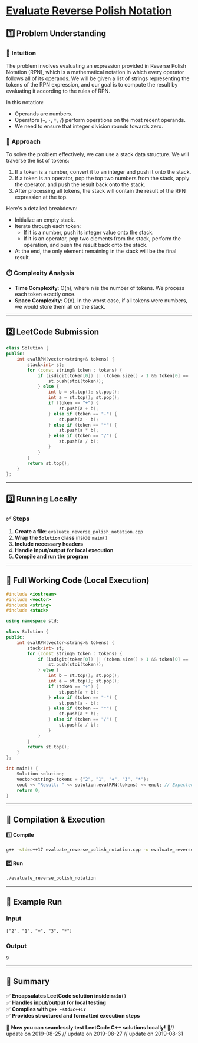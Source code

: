 # **[Evaluate Reverse Polish Notation](https://leetcode.com/problems/evaluate-reverse-polish-notation/description/)**  

## **1️⃣ Problem Understanding**  
### **📌 Intuition**  
The problem involves evaluating an expression provided in Reverse Polish Notation (RPN), which is a mathematical notation in which every operator follows all of its operands. We will be given a list of strings representing the tokens of the RPN expression, and our goal is to compute the result by evaluating it according to the rules of RPN. 

In this notation:
- Operands are numbers.
- Operators (`+`, `-`, `*`, `/`) perform operations on the most recent operands.
- We need to ensure that integer division rounds towards zero.

### **🚀 Approach**  
To solve the problem effectively, we can use a stack data structure. We will traverse the list of tokens:
1. If a token is a number, convert it to an integer and push it onto the stack.
2. If a token is an operator, pop the top two numbers from the stack, apply the operator, and push the result back onto the stack.
3. After processing all tokens, the stack will contain the result of the RPN expression at the top.

Here's a detailed breakdown:
- Initialize an empty stack.
- Iterate through each token:
  - If it is a number, push its integer value onto the stack.
  - If it is an operator, pop two elements from the stack, perform the operation, and push the result back onto the stack.
- At the end, the only element remaining in the stack will be the final result.

### **⏱️ Complexity Analysis**  
- **Time Complexity**: O(n), where n is the number of tokens. We process each token exactly once.
- **Space Complexity**: O(n), in the worst case, if all tokens were numbers, we would store them all on the stack.

---  

## **2️⃣ LeetCode Submission**  
```cpp
class Solution {
public:
    int evalRPN(vector<string>& tokens) {
        stack<int> st;
        for (const string& token : tokens) {
            if (isdigit(token[0]) || (token.size() > 1 && token[0] == '-')) {
                st.push(stoi(token));
            } else {
                int b = st.top(); st.pop();
                int a = st.top(); st.pop();
                if (token == "+") {
                    st.push(a + b);
                } else if (token == "-") {
                    st.push(a - b);
                } else if (token == "*") {
                    st.push(a * b);
                } else if (token == "/") {
                    st.push(a / b);
                }
            }
        }
        return st.top();
    }
};
```  

---  

## **3️⃣ Running Locally**  
### **✅ Steps**  
1. **Create a file**: `evaluate_reverse_polish_notation.cpp`  
2. **Wrap the `Solution` class** inside `main()`  
3. **Include necessary headers**  
4. **Handle input/output for local execution**  
5. **Compile and run the program**  

---  

## **📝 Full Working Code (Local Execution)**  
```cpp
#include <iostream>
#include <vector>
#include <string>
#include <stack>

using namespace std;

class Solution {
public:
    int evalRPN(vector<string>& tokens) {
        stack<int> st;
        for (const string& token : tokens) {
            if (isdigit(token[0]) || (token.size() > 1 && token[0] == '-')) {
                st.push(stoi(token));
            } else {
                int b = st.top(); st.pop();
                int a = st.top(); st.pop();
                if (token == "+") {
                    st.push(a + b);
                } else if (token == "-") {
                    st.push(a - b);
                } else if (token == "*") {
                    st.push(a * b);
                } else if (token == "/") {
                    st.push(a / b);
                }
            }
        }
        return st.top();
    }
};

int main() {
    Solution solution;
    vector<string> tokens = {"2", "1", "+", "3", "*"};
    cout << "Result: " << solution.evalRPN(tokens) << endl; // Expected output: 9
    return 0;
}
```  

---  

## **🔧 Compilation & Execution**  
#### **1️⃣ Compile**  
```bash
g++ -std=c++17 evaluate_reverse_polish_notation.cpp -o evaluate_reverse_polish_notation
```  

#### **2️⃣ Run**  
```bash
./evaluate_reverse_polish_notation
```  

---  

## **🎯 Example Run**  
### **Input**  
```
["2", "1", "+", "3", "*"]
```  
### **Output**  
```
9
```  

---  

## **📌 Summary**  
✅ **Encapsulates LeetCode solution inside `main()`**  
✅ **Handles input/output for local testing**  
✅ **Compiles with `g++ -std=c++17`**  
✅ **Provides structured and formatted execution steps**  

🚀 **Now you can seamlessly test LeetCode C++ solutions locally!** 🚀// update on 2019-08-25
// update on 2019-08-27
// update on 2019-08-31
